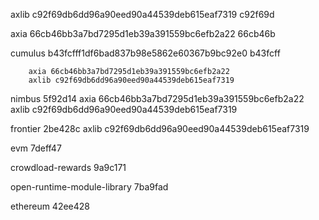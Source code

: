axlib
c92f69db6dd96a90eed90a44539deb615eaf7319
c92f69d

axia
66cb46bb3a7bd7295d1eb39a391559bc6efb2a22
66cb46b

cumulus
b43fcfff1df6bad837b98e5862e60367b9bc92e0
b43fcff

        axia 66cb46bb3a7bd7295d1eb39a391559bc6efb2a22
        axlib c92f69db6dd96a90eed90a44539deb615eaf7319

nimbus
5f92d14
axia 66cb46bb3a7bd7295d1eb39a391559bc6efb2a22
axlib c92f69db6dd96a90eed90a44539deb615eaf7319

frontier
2be428c
axlib c92f69db6dd96a90eed90a44539deb615eaf7319

evm
7deff47

crowdload-rewards
9a9c171

open-runtime-module-library
7ba9fad

ethereum
42ee428
